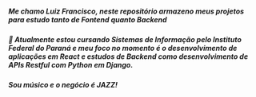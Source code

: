 
##### Me chamo Luiz Francisco, neste repositório armazeno meus projetos para estudo tanto de Fontend quanto Backend
##### 🌱 Atualmente estou cursando Sistemas de Informação pelo Instituto Federal do Paraná e meu foco no momento é o desenvolvimento de aplicações em React e estudos de Backend como desenvolvimento de APIs Restful com Python em Django.
##### Sou músico e o negócio é JAZZ!


<!--
**LuizFKM/LuizFKM** is a ✨ _special_ ✨ repository because its `README.md` (this file) appears on your GitHub profile.

Here are some ideas to get you started:

- 🔭 I’m currently working on ...
- 🌱 I’m currently learning ...
- 👯 I’m looking to collaborate on ...
- 🤔 I’m looking for help with ...
- 💬 Ask me about ...
- 📫 How to reach me: ...
- 😄 Pronouns: ...
- ⚡ Fun fact: ...
-->
